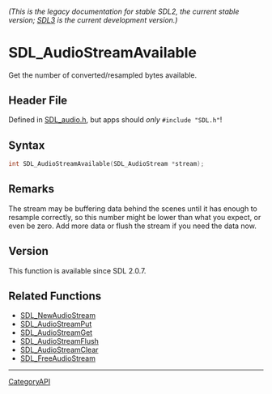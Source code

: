 ###### (This is the legacy documentation for stable SDL2, the current stable version; [SDL3](https://wiki.libsdl.org/SDL3/) is the current development version.)
# SDL_AudioStreamAvailable

Get the number of converted/resampled bytes available.

## Header File

Defined in [SDL_audio.h](https://github.com/libsdl-org/SDL/blob/SDL2/include/SDL_audio.h), but apps should _only_ `#include "SDL.h"`!

## Syntax

```c
int SDL_AudioStreamAvailable(SDL_AudioStream *stream);

```

## Remarks

The stream may be buffering data behind the scenes until it has enough to
resample correctly, so this number might be lower than what you expect, or
even be zero. Add more data or flush the stream if you need the data now.

## Version

This function is available since SDL 2.0.7.

## Related Functions

* [SDL_NewAudioStream](SDL_NewAudioStream)
* [SDL_AudioStreamPut](SDL_AudioStreamPut)
* [SDL_AudioStreamGet](SDL_AudioStreamGet)
* [SDL_AudioStreamFlush](SDL_AudioStreamFlush)
* [SDL_AudioStreamClear](SDL_AudioStreamClear)
* [SDL_FreeAudioStream](SDL_FreeAudioStream)

----
[CategoryAPI](CategoryAPI)

